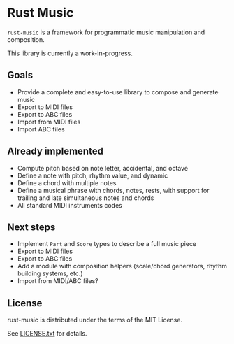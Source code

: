 # Rust Music

`rust-music` is a framework for programmatic music manipulation and composition.

This library is currently a work-in-progress.

## Goals

* Provide a complete and easy-to-use library to compose and generate music
* Export to MIDI files
* Export to ABC files
* Import from MIDI files
* Import ABC files

## Already implemented

* Compute pitch based on note letter, accidental, and octave
* Define a note with pitch, rhythm value, and dynamic
* Define a chord with multiple notes
* Define a musical phrase with chords, notes, rests, with support for trailing and 
late simultaneous notes and chords
* All standard MIDI instruments codes

## Next steps

* Implement `Part` and `Score` types to describe a full music piece
* Export to MIDI files
* Export to ABC files
* Add a module with composition helpers (scale/chord generators, rhythm building systems, etc.)
* Import from MIDI/ABC files?

## License

rust-music is distributed under the terms of the MIT License.

See [LICENSE.txt](LICENSE.txt) for details.
